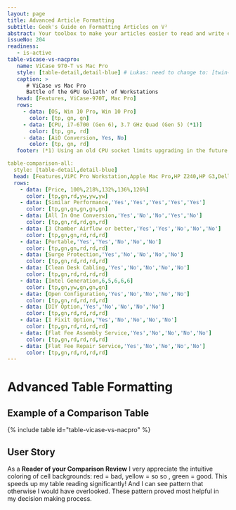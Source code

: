 ```yaml
---
layout: page
title: Advanced Article Formatting
subtitle: Geek's Guide on Formatting Articles on V² 
abstract: Your toolbox to make your articles easier to read and write even if they have complex content. Examples on powerful formatting that assists the reader in quickly ingest complex information. We also show how to keep your kramdown code legible for yourself.
issueNo: 204
readiness:
   - is-active
table-vicase-vs-nacpro:
   name: ViCase 970-T vs Mac Pro
   style: [table-detail,detail-blue] # Lukas: need to change to: [twin-head,table-blue]
   caption: >
      # ViCase vs Mac Pro
      Battle of the GPU Goliath' of Workstations
   head: [Features, ViCase-970T, Mac Pro]
   rows:
     - data: [OS, Win 10 Pro, Win 10 Pro]
       color: [tp, gn, gn]
     - data: [CPU, i7-6700 (Gen 6), 3.7 GHz Quad (Gen 5) (*1)]
       color: [tp, gn, rd]
     - data: [AiO Conversion, Yes, No]
       color: [tp, gn, rd]
   footer: (*1) Using an old CPU socket limits upgrading in the future

table-comparison-all: 
  style: [table-detail,detail-blue]
  head: [Features,ViPC Pro Workstation,Apple Mac Pro,HP Z240,HP G3,Dell Precision Tower]
  rows: 
    - data: [Price, 100%,218%,132%,136%,126%]
      color: [tp,gn,rd,yw,yw,yw]
    - data: [Similar Performance,'Yes','Yes','Yes','Yes','Yes']
      color: [tp,gn,gn,gn,gn,gn]
    - data: [All In One Conversion,'Yes','No','No','Yes','No']
      color: [tp,gn,rd,rd,gn,rd]
    - data: [3 Chamber Airflow or better,'Yes','Yes','No','No','No']
      color: [tp,gn,gn,rd,rd,rd]
    - data: [Portable,'Yes','Yes','No','No','No']
      color: [tp,gn,gn,rd,rd,rd]
    - data: [Surge Protection,'Yes','No','No','No','No']
      color: [tp,gn,rd,rd,rd,rd]
    - data: [Clean Desk Cabling,'Yes','No','No','No','No']
      color: [tp,gn,rd,rd,rd,rd]
    - data: [Intel Generation,6,5,6,6,6]
      color: [tp,gn,yw,gn,gn,gn]
    - data: [Open Configuration,'Yes','No','No','No','No']
      color: [tp,gn,rd,rd,rd,rd]
    - data: [DIY Option,'Yes','No','No','No','No']
      color: [tp,gn,rd,rd,rd,rd]
    - data: [I Fixit Option,'Yes','No','No','No','No']
      color: [tp,gn,rd,rd,rd,rd]
    - data: [Flat Fee Assembly Service,'Yes','No','No','No','No']
      color: [tp,gn,rd,rd,rd,rd]
    - data: [Flat Fee Repair Service,'Yes','No','No','No','No']
      color: [tp,gn,rd,rd,rd,rd]
---
```



# Advanced Table Formatting

## Example of a Comparison Table

{% include table id="table-vicase-vs-nacpro" %}


## User Story
As a **Reader of your Comparison Review** I very appreciate the intuitive coloring of cell backgrounds: red = bad, yellow = so so , green = good. This speeds up my table reading significantly! And I can see pattern that otherwise I would have overlooked. These pattern proved most helpful in my decision making process.
